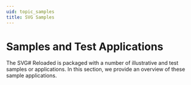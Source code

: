 ```yaml
---
uid: topic_samples
title: SVG Samples
---
```


# Samples and Test Applications
The SVG# Reloaded is packaged with a number of illustrative and test samples or applications. In this section, we provide an overview of these sample applications.
